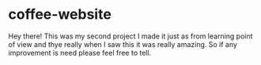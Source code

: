 # coffee-website
 Hey there! This was my second project I made it just as from learning point of view and thye really when I saw this it was really amazing. So if any improvement is need please feel free to tell. 
